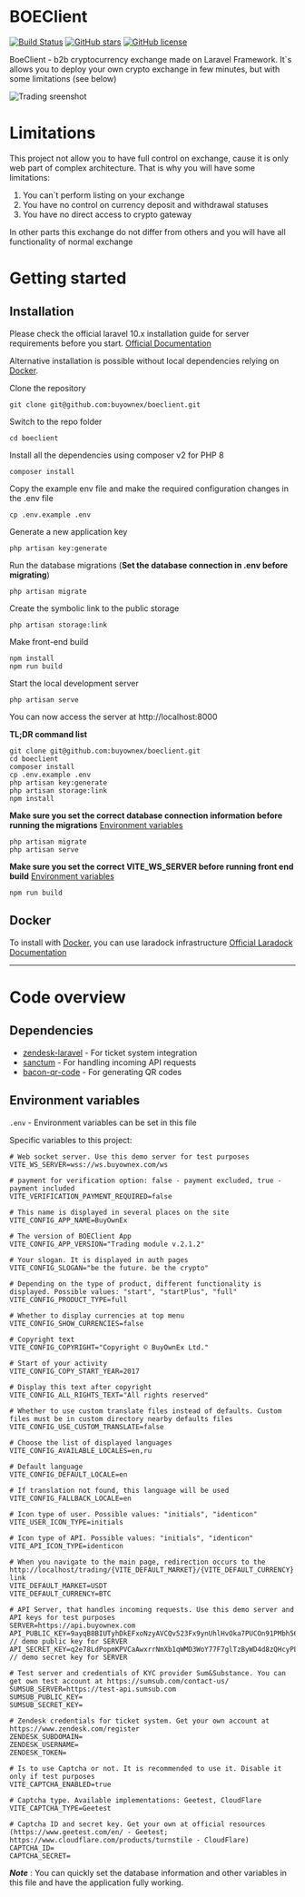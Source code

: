 [main_screenshot]: https://buyownex.com/main.jpg "Trading sreenshot"

# BOEClient

[![Build Status](https://img.shields.io/travis/buyownex/boeclient/master.svg)](https://travis-ci.org/buyownex/boeclient) 
[![GitHub stars](https://img.shields.io/github/stars/buyownex/boeclient)](https://github.com/buyownex/boeclient/stargazers) 
[![GitHub license](https://img.shields.io/github/license/buyownex/boeclient.svg)](https://raw.githubusercontent.com/buyownex/boeclient/master/LICENSE)

BoeClient - b2b cryptocurrency exchange made on Laravel Framework. It`s allows you to deploy your own crypto exchange in few minutes, but with some limitations (see below) 

![Trading sreenshot][main_screenshot]

# Limitations

This project not allow you to have full control on exchange, cause it is only web part of complex architecture. That is why you will have some limitations:
1. You can`t perform listing on your exchange
2. You have no control on currency deposit and withdrawal statuses
3. You have no direct access to crypto gateway

In other parts this exchange do not differ from others and you will have all functionality of normal exchange

# Getting started

## Installation

Please check the official laravel 10.x installation guide for server requirements before you start. [Official Documentation](https://laravel.com/docs/10.x/releases#support-policy)

Alternative installation is possible without local dependencies relying on [Docker](#docker). 

Clone the repository

    git clone git@github.com:buyownex/boeclient.git

Switch to the repo folder

    cd boeclient

Install all the dependencies using composer v2 for PHP 8

    composer install

Copy the example env file and make the required configuration changes in the .env file

    cp .env.example .env

Generate a new application key

    php artisan key:generate

Run the database migrations (**Set the database connection in .env before migrating**)

    php artisan migrate

Create the symbolic link to the public storage

    php artisan storage:link

Make front-end build

    npm install
    npm run build

Start the local development server

    php artisan serve

You can now access the server at http://localhost:8000

**TL;DR command list**

    git clone git@github.com:buyownex/boeclient.git
    cd boeclient
    composer install
    cp .env.example .env
    php artisan key:generate
    php artisan storage:link
    npm install
    
**Make sure you set the correct database connection information before running the migrations** [Environment variables](#environment-variables)

    php artisan migrate
    php artisan serve

**Make sure you set the correct VITE_WS_SERVER before running front end build** [Environment variables](#environment-variables)

    npm run build
    
## Docker

To install with [Docker](https://www.docker.com), you can use laradock infrastructure [Official Laradock Documentation](https://laradock.io/getting-started/)

----------

# Code overview

## Dependencies

- [zendesk-laravel](https://github.com/huddledigital/zendesk-laravel) - For ticket system integration
- [sanctum](https://github.com/laravel/sanctum) - For handling incoming API requests
- [bacon-qr-code](https://github.com/bacon/bacon-qr-code) - For generating QR codes

## Environment variables

`.env` - Environment variables can be set in this file

Specific variables to this project:

    # Web socket server. Use this demo server for test purposes
    VITE_WS_SERVER=wss://ws.buyownex.com/ws
    
    # payment for verification option: false - payment excluded, true - payment included
    VITE_VERIFICATION_PAYMENT_REQUIRED=false
    
    # This name is displayed in several places on the site
    VITE_CONFIG_APP_NAME=BuyOwnEx
    
    # The version of BOEClient App
    VITE_CONFIG_APP_VERSION="Trading module v.2.1.2"
    
    # Your slogan. It is displayed in auth pages
    VITE_CONFIG_SLOGAN="be the future. be the crypto"
    
    # Depending on the type of product, different functionality is displayed. Possible values: "start", "startPlus", "full"
    VITE_CONFIG_PRODUCT_TYPE=full
    
    # Whether to display currencies at top menu
    VITE_CONFIG_SHOW_CURRENCIES=false
    
    # Copyright text
    VITE_CONFIG_COPYRIGHT="Copyright © BuyOwnEx Ltd."
    
    # Start of your activity
    VITE_CONFIG_COPY_START_YEAR=2017
    
    # Display this text after copyright
    VITE_CONFIG_ALL_RIGHTS_TEXT="All rights reserved"
    
    # Whether to use custom translate files instead of defaults. Custom files must be in custom directory nearby defaults files
    VITE_CONFIG_USE_CUSTOM_TRANSLATE=false
    
    # Choose the list of displayed languages
    VITE_CONFIG_AVAILABLE_LOCALES=en,ru
    
    # Default language
    VITE_CONFIG_DEFAULT_LOCALE=en
    
    # If translation not found, this language will be used
    VITE_CONFIG_FALLBACK_LOCALE=en
    
    # Icon type of user. Possible values: "initials", "identicon"
    VITE_USER_ICON_TYPE=initials
    
    # Icon type of API. Possible values: "initials", "identicon"
    VITE_API_ICON_TYPE=identicon
    
    # When you navigate to the main page, redirection occurs to the http://localhost/trading/{VITE_DEFAULT_MARKET}/{VITE_DEFAULT_CURRENCY} link
    VITE_DEFAULT_MARKET=USDT
    VITE_DEFAULT_CURRENCY=BTC

    # API Server, that handles incoming requests. Use this demo server and API keys for test purposes
    SERVER=https://api.buyownex.com
    API_PUBLIC_KEY=9ayqB8BIUTyhDkEFxoNzyAVCQv523Fx9ynUhlHvOka7PUCOn91PMbh560wROb66Gu8rgm3gqoJkrbCgv // demo public key for SERVER
    API_SECRET_KEY=q2e78LdPopmKPVCaAwxrrNmXb1qWMD3WoY77F7glTzByWD4d8zQHcyPLunBJ5I2szzzrbbsQGG141yeO // demo secret key for SERVER
    
    # Test server and credentials of KYC provider Sum&Substance. You can get own test account at https://sumsub.com/contact-us/
    SUMSUB_SERVER=https://test-api.sumsub.com
    SUMSUB_PUBLIC_KEY=
    SUMSUB_SECRET_KEY=
    
    # Zendesk credentials for ticket system. Get your own account at https://www.zendesk.com/register
    ZENDESK_SUBDOMAIN=
    ZENDESK_USERNAME=
    ZENDESK_TOKEN=
    
    # Is to use Captcha or not. It is recommended to use it. Disable it only if test purposes
    VITE_CAPTCHA_ENABLED=true

    # Captcha type. Available implementations: Geetest, CloudFlare
    VITE_CAPTCHA_TYPE=Geetest

    # Captcha ID and secret key. Get your own at official resources (https://www.geetest.com/en/ - Geetest; https://www.cloudflare.com/products/turnstile - CloudFlare)
    CAPTCHA_ID=
    CAPTCHA_SECRET=
    
***Note*** : You can quickly set the database information and other variables in this file and have the application fully working.

